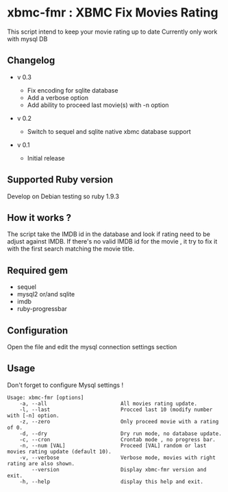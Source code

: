 xbmc-fmr : XBMC Fix Movies Rating
=======================

This script intend to keep your movie rating up to date
Currently only work with mysql DB

Changelog
--------------------------
* v 0.3

    - Fix encoding for sqlite database
    - Add a verbose option
    - Add ability to proceed last movie(s) with -n option

* v 0.2

    - Switch to sequel and sqlite native xbmc database support

* v 0.1

    - Initial release

Supported Ruby version
--------------------------

Develop on Debian testing so ruby 1.9.3

How it works ?
--------------------------

The script take the IMDB id in the database and look if rating need to be adjust against IMDB.
If there's no valid IMDB id for the movie , it try to fix it with the first search matching the movie title.

Required gem
--------------------------
* sequel
* mysql2 or/and sqlite
* imdb
* ruby-progressbar

Configuration
--------------------------
Open the file and edit the mysql connection settings section

Usage
--------------------------

Don't forget to configure Mysql settings !

```Shell
Usage: xbmc-fmr [options]
    -a, --all                        All movies rating update.
    -l, --last                       Procced last 10 (modify number with [-n] option.
    -z, --zero                       Only proceed movie with a rating of 0.
    -d, --dry                        Dry run mode, no database update.
    -c, --cron                       Crontab mode , no progress bar.
    -n, --num [VAL]                  Proceed [VAL] random or last movies rating update (default 10).
    -v, --verbose                    Verbose mode, movies with right rating are also shown.
        --version                    Display xbmc-fmr version and exit.
    -h, --help                       display this help and exit.
```
